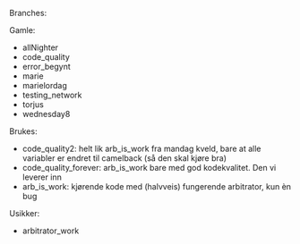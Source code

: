 Branches:

Gamle:
- allNighter
- code_quality
- error_begynt
- marie
- marielordag
- testing_network
- torjus
- wednesday8



Brukes:
- code_quality2: helt lik arb_is_work fra mandag kveld, bare at alle variabler er endret til camelback (så den skal kjøre bra)
- code_quality_forever: arb_is_work bare med god kodekvalitet. Den vi leverer inn
- arb_is_work: kjørende kode med (halvveis) fungerende arbitrator, kun èn bug


Usikker:
- arbitrator_work
